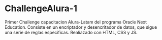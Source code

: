 # ChallengeAlura-1

Primer Challenge capacitacion Alura-Latam del programa Oracle Next Education.
Consiste en un encriptador y desencritador de datos, que sigue una serie de reglas especificas.
Realiazado con HTML, CSS y JS.
